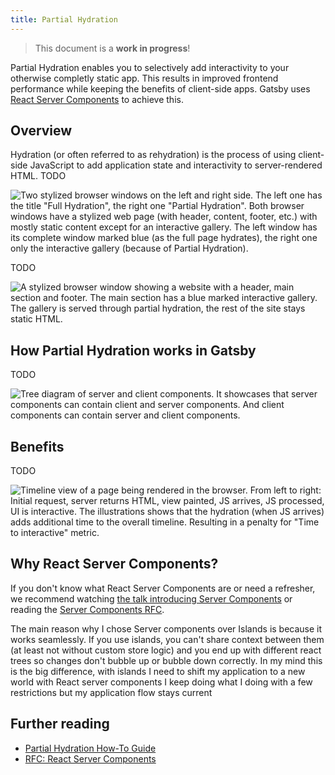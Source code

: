 ```yaml
---
title: Partial Hydration
---
```


> This document is a **work in progress**!

Partial Hydration enables you to selectively add interactivity to your otherwise completly static app. This results in improved frontend performance while keeping the benefits of client-side apps. Gatsby uses [React Server Components](https://github.com/reactjs/rfcs/blob/main/text/0188-server-components.md) to achieve this.

## Overview

Hydration (or often referred to as rehydration) is the process of using client-side JavaScript to add application state and interactivity to server-rendered HTML. TODO

![Two stylized browser windows on the left and right side. The left one has the title "Full Hydration", the right one "Partial Hydration". Both browser windows have a stylized web page (with header, content, footer, etc.) with mostly static content except for an interactive gallery. The left window has its complete window marked blue (as the full page hydrates), the right one only the interactive gallery (because of Partial Hydration).](https://user-images.githubusercontent.com/16143594/199020505-1f509c9b-ae74-4a72-beda-4182e21bcc9f.png)

TODO

![A stylized browser window showing a website with a header, main section and footer. The main section has a blue marked interactive gallery. The gallery is served through partial hydration, the rest of the site stays static HTML.](https://user-images.githubusercontent.com/16143594/199020525-affb16ad-8722-440d-b0b8-f812f080064f.png)

## How Partial Hydration works in Gatsby

TODO

![Tree diagram of server and client components. It showcases that server components can contain client and server components. And client components can contain server and client components.](https://user-images.githubusercontent.com/16143594/199020530-f6d9961a-dd46-4760-a272-503ce9037f99.png)

## Benefits

TODO

![Timeline view of a page being rendered in the browser. From left to right: Initial request, server returns HTML, view painted, JS arrives, JS processed, UI is interactive. The illustrations shows that the hydration (when JS arrives) adds additional time to the overall timeline. Resulting in a penalty for "Time to interactive" metric.](https://user-images.githubusercontent.com/16143594/199029175-7381a3cb-3c6d-4ba7-9f9f-3aa1fb70f561.png)

## Why React Server Components?

If you don't know what React Server Components are or need a refresher, we recommend watching [the talk introducing Server Components](https://www.youtube.com/watch?v=TQQPAU21ZUw) or reading the [Server Components RFC](https://github.com/reactjs/rfcs/blob/main/text/0188-server-components.md).

The main reason why I chose Server components over Islands is because it works seamlessly. If you use islands, you can't share context between them (at least not without custom store logic) and you end up with different react trees so changes don't bubble up or bubble down correctly.
In my mind this is the big difference, with islands I need to shift my application to a new world with React server components I keep doing what I doing with a few restrictions but my application flow stays current

## Further reading

- [Partial Hydration How-To Guide](/docs/how-to/performance/partial-hydration)
- [RFC: React Server Components](https://github.com/reactjs/rfcs/blob/main/text/0188-server-components.md)
